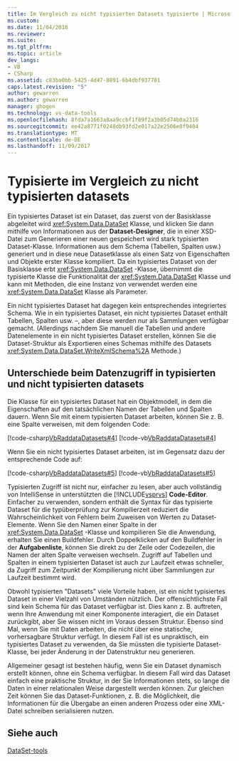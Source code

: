 ```yaml
---
title: Im Vergleich zu nicht typisierten Datasets typisierte | Microsoft Docs
ms.custom: 
ms.date: 11/04/2016
ms.reviewer: 
ms.suite: 
ms.tgt_pltfrm: 
ms.topic: article
dev_langs:
- VB
- CSharp
ms.assetid: c83ba0bb-5425-4d47-8891-6b4dbf937701
caps.latest.revision: "5"
author: gewarren
ms.author: gewarren
manager: ghogen
ms.technology: vs-data-tools
ms.openlocfilehash: 8fda7a1663a8aa9ccbf1f89f2a3b05d74b0a2316
ms.sourcegitcommit: ee42a8771f0248db93fd2e017a22e2506e0f9404
ms.translationtype: MT
ms.contentlocale: de-DE
ms.lasthandoff: 11/09/2017
---
```

# <a name="typed-vs-untyped-datasets"></a>Typisierte im Vergleich zu nicht typisierten datasets
Ein typisiertes Dataset ist ein Dataset, das zuerst von der Basisklasse abgeleitet wird <xref:System.Data.DataSet> Klasse, und klicken Sie dann mithilfe von Informationen aus der **Dataset-Designer**, die in einer XSD-Datei zum Generieren einer neuen gespeichert wird stark typisierten Dataset-Klasse. Informationen aus dem Schema (Tabellen, Spalten usw.) generiert und in diese neue Datasetklasse als einen Satz von Eigenschaften und Objekte erster Klasse kompiliert. Da ein typisiertes Dataset von der Basisklasse erbt <xref:System.Data.DataSet> -Klasse, übernimmt die typisierte Klasse die Funktionalität der <xref:System.Data.DataSet> Klasse und kann mit Methoden, die eine Instanz von verwendet werden eine <xref:System.Data.DataSet> Klasse als Parameter.  
  
 Ein nicht typisiertes Dataset hat dagegen kein entsprechendes integriertes Schema. Wie in ein typisiertes Dataset, ein nicht typisiertes Dataset enthält Tabellen, Spalten usw. –, aber diese werden nur als Sammlungen verfügbar gemacht. (Allerdings nachdem Sie manuell die Tabellen und andere Datenelemente in ein nicht typisiertes Dataset erstellen, können Sie die Dataset-Struktur als Exportieren eines Schemas mithilfe des Datasets <xref:System.Data.DataSet.WriteXmlSchema%2A> Methode.)  
  
## <a name="contrasting-data-access-in-typed-and-untyped-datasets"></a>Unterschiede beim Datenzugriff in typisierten und nicht typisierten datasets  
 Die Klasse für ein typisiertes Dataset hat ein Objektmodell, in dem die Eigenschaften auf den tatsächlichen Namen der Tabellen und Spalten dauern. Wenn Sie mit einem typisierten Dataset arbeiten, können Sie z. B. eine Spalte verweisen, mit dem folgenden Code:  
  
 [!code-csharp[VbRaddataDatasets#4](../data-tools/codesnippet/CSharp/typed-vs-untyped-datasets_1.cs)]
 [!code-vb[VbRaddataDatasets#4](../data-tools/codesnippet/VisualBasic/typed-vs-untyped-datasets_1.vb)]  
  
 Wenn Sie ein nicht typisiertes Dataset arbeiten, ist im Gegensatz dazu der entsprechende Code auf:  
  
 [!code-csharp[VbRaddataDatasets#5](../data-tools/codesnippet/CSharp/typed-vs-untyped-datasets_2.cs)]
 [!code-vb[VbRaddataDatasets#5](../data-tools/codesnippet/VisualBasic/typed-vs-untyped-datasets_2.vb)]  
  
 Typisierten Zugriff ist nicht nur, einfacher zu lesen, aber auch vollständig von IntelliSense in unterstützten die [!INCLUDE[vsprvs](../code-quality/includes/vsprvs_md.md)] **Code-Editor**. Einfacher zu verwenden, sondern enthält die Syntax für das typisierte Dataset für die typüberprüfung zur Kompilierzeit reduziert die Wahrscheinlichkeit von Fehlern beim Zuweisen von Werten zu Dataset-Elemente. Wenn Sie den Namen einer Spalte in der <xref:System.Data.DataSet> -Klasse und kompilieren Sie die Anwendung, erhalten Sie einen Buildfehler. Durch Doppelklicken auf den Buildfehler in der **Aufgabenliste**, können Sie direkt zu der Zeile oder Codezeilen, die Namen der alten Spalte verweisen wechseln. Zugriff auf Tabellen und Spalten in einem typisierten Dataset ist auch zur Laufzeit etwas schneller, da Zugriff zum Zeitpunkt der Kompilierung nicht über Sammlungen zur Laufzeit bestimmt wird.  
  
 Obwohl typisierten "Datasets" viele Vorteile haben, ist ein nicht typisiertes Dataset in einer Vielzahl von Umständen nützlich. Der offensichtlichste Fall sind kein Schema für das Dataset verfügbar ist. Dies kann z. B. auftreten, wenn Ihre Anwendung mit einer Komponente interagiert, die ein Dataset zurückgibt, aber Sie wissen nicht im Voraus dessen Struktur. Ebenso sind Mal, wenn Sie mit Daten arbeiten, die nicht über eine statische, vorhersagbare Struktur verfügt. In diesem Fall ist es unpraktisch, ein typisiertes Dataset zu verwenden, da Sie müssten die typisierte Dataset-Klasse, bei jeder Änderung in der Datenstruktur neu generieren.  
  
 Allgemeiner gesagt ist bestehen häufig, wenn Sie ein Dataset dynamisch erstellt können, ohne ein Schema verfügbar. In diesem Fall wird das Dataset einfach eine praktische Struktur, in der Sie Informationen stets, so lange die Daten in einer relationalen Weise dargestellt werden können. Zur gleichen Zeit können Sie das Dataset-Funktionen, z. B. die Möglichkeit, die Informationen für die Übergabe an einen anderen Prozess oder eine XML-Datei schreiben serialisieren nutzen.

## <a name="see-also"></a>Siehe auch
[DataSet-tools](../data-tools/dataset-tools-in-visual-studio.md)